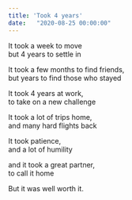 ```yaml
---
title: 'Took 4 years'
date:   "2020-08-25 00:00:00"
---
```


<p>
It took a week to move<br/>
but 4 years to settle in
</p>

<p>
It took a few months to find friends,<br/>
but years to find those who stayed
</p>

<p>
It took 4 years at work,<br/>
to take on a new challenge
</p>

<p>
It took a lot of trips home,<br/>
and many hard flights back
</p>

<p>
It took patience,<br/>
and a lot of humility
</p>

<p>
and it took a great partner,<br/>
to call it home
</p>

<p>
But it was well worth it.
</p>